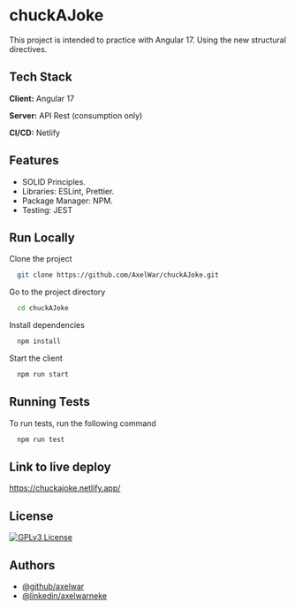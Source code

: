 # chuckAJoke

This project is intended to practice with Angular 17. Using the new structural directives.


## Tech Stack

**Client:** Angular 17

**Server:** API Rest (consumption only)

**CI/CD:** Netlify

## Features

- SOLID Principles.
- Libraries: ESLint, Prettier.
- Package Manager: NPM.
- Testing: JEST


## Run Locally

Clone the project

```bash
  git clone https://github.com/AxelWar/chuckAJoke.git
```

Go to the project directory

```bash
  cd chuckAJoke
```

Install dependencies

```bash
  npm install
```

Start the client

```bash
  npm run start
```
## Running Tests

To run tests, run the following command

```bash
  npm run test
```


## Link to live deploy

https://chuckajoke.netlify.app/
## License
[![GPLv3 License](https://img.shields.io/badge/License-GPL%20v3-yellow.svg)](https://opensource.org/licenses/)

## Authors

- [@github/axelwar](https://www.github.com/axelwar)
- [@linkedin/axelwarneke](https://www.linkedin.com/in/axelwarneke/)

